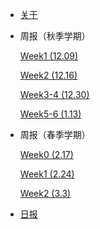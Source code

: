 * [关于](./README.md)


<!-- * 研发日志

  * [准备工作](./docs/研发日志/准备工作.md)
  * [littlefs源码理解](./docs/研发日志/littlefs源码理解.md)
  * [lfs-utils的移植](./docs/研发日志/lfs-utils的移植.md) -->

* 周报（秋季学期）

    [Week1 (12.09)](<docs/fall/Week1 (12.09).md>)

    [Week2 (12.16)](<docs/fall/Week2 (12.16).md>)

    [Week3-4 (12.30)](<docs/fall/Week3-4 (12.30).md>)

    [Week5-6 (1.13)](<docs/fall/Week5-6 (01.13).md>)

* 周报（春季学期）
    
    [Week0 (2.17)](<docs/spring/Week0 (2.17).md>)
    
    [Week1 (2.24)](<docs/spring/Week1 (2.24).md>)

    [Week2 (3.3)](<docs/spring/Week2 (3.3).md>)


* [日报](<docs/daily/note.md>)